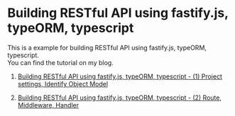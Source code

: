 # Building RESTful API using fastify.js, typeORM, typescript

This is a example for building RESTful API using fastify.js, typeORM, typescript.  
You can find the tutorial on my blog.

1. [Building RESTful API using fastify.js, typeORM, typescript - (1) Project settings, Identify Object Model](https://yyna.dev/fastifyjs-typeORM-typescript-%EB%A5%BC-%EC%9D%B4%EC%9A%A9%ED%95%9C-RESTful-API-%EB%A7%8C%EB%93%A4%EA%B8%B0-1/)

2. [Building RESTful API using fastify.js, typeORM, typescript - (2) Route, Middleware, Handler](https://yyna.dev/fastifyjs-typeORM-typescript-%EB%A5%BC-%EC%9D%B4%EC%9A%A9%ED%95%9C-RESTful-API-%EB%A7%8C%EB%93%A4%EA%B8%B0-2/)
